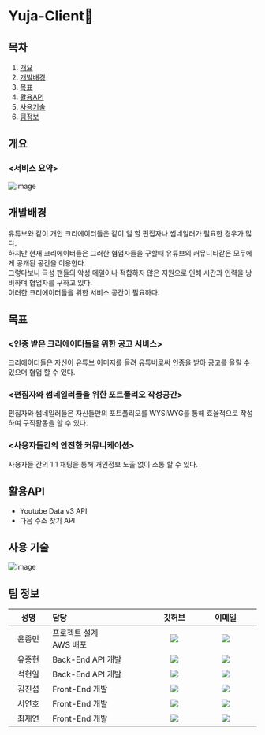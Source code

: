 # Yuja-Client🍋
## 목차
1. [개요](#chapter1)
2. [개발배경](#chapter2)
3. [목표](#chapter3)
4. [활용API](#chapter4)
5. [사용기술](#chapter5)
6. [팀정보](#chapter6)

## 개요<a id="chapter1"></a>
### <서비스 요약>
![image](https://user-images.githubusercontent.com/77711322/128452187-8f5d74d4-dacd-401c-a782-1ee3a51fad91.png)
## 개발배경<a id="chapter2"></a>
유튜브와 같이 개인 크리에이터들은 같이 일 할 편집자나 썸네일러가 필요한 경우가 많다.<br>
하지만 현재 크리에이터들은 그러한 협업자들을 구할때 유튜브의 커뮤니티같은 모두에게 공개된 공간을 이용한다.<br>
그렇다보니 극성 팬들의 악성 메일이나 적합하지 않은 지원으로 인해 시간과 인력을 낭비하며 협업자를 구하고 있다.<br>
이러한 크리에이터들을 위한 서비스 공간이 필요하다.
## 목표<a id="chapter3"></a>
### <인증 받은 크리에이터들을 위한 공고 서비스>
크리에이터들은 자신이 유튜브 이미지를 올려 유튜버로써 인증을 받아 공고를 올릴 수 있으며 협업 할 수 있다.
### <편집자와 썸네일러들을 위한 포트폴리오 작성공간>
편집자와 썸네일러들은 자신들만의 포트폴리오를 WYSIWYG를 통해 효율적으로 작성하여 구직활동을 할 수 있다.
### <사용자들간의 안전한 커뮤니케이션>
사용자들 간의 1:1 채팅을 통해 개인정보 노출 없이 소통 할 수 있다.
## 활용API<a id="chapter4"></a>
- Youtube Data v3 API
- 다음 주소 찾기 API

## 사용 기술<a id="chapter5"></a>
![image](https://user-images.githubusercontent.com/77711322/128451055-1658b4fc-b3b6-40ed-b4e8-830b93a61195.png)

## 팀 정보<a id="chapter6"></a>
<table width="788">
<thead>
<tr>
<th width="100" align="center">성명</th>
<th width="150" align="left">담당</th>
<th width="100" align="center">깃허브</th>
<th width="175" align="center">이메일</th>
</tr> 
</thead>
<tbody>

<tr>
<td width="100" align="center">윤종민</td>
<td width="300">프로젝트 설계<br>AWS 배포</td>
<td width="100" align="center">
	<a href="https://github.com/jongmin4943">
		<img src="http://img.shields.io/badge/jongmin4943-655ced?style=social&logo=github"/>
	</a>
</td>
<td width="175" align="center">
	<a href="mailto:jongmin4943@gmail.com"><img src="https://img.shields.io/static/v1?label=&message=jongmin4943@gmail.com&color=green&style=flat-square&logo=gmail"></a>
	</td>
</tr>

<tr>
<td width="100" align="center">유종현</td>
<td width="300">Back-End API 개발</td>
<td width="100" align="center">
	<a href="https://github.com/jyoo0323">
		<img src="http://img.shields.io/badge/jyoo0323-655ced?style=social&logo=github"/>
	</a>
</td>
<td width="175" align="center">
	<a href="mailto:jonghyun.yoo0323@gmail.com"><img src="https://img.shields.io/static/v1?label=&message=jonghyun.yoo0323@gmail.com&color=green&style=flat-square&logo=gmail"></a>
	</td>
</tr>

<tr>
<td width="100" align="center">석현일</td>
<td width="300">Back-End API 개발</td>
<td width="100" align="center">
	<a href="https://github.com/johney-suk">
		<img src="http://img.shields.io/badge/johney-suk-655ced?style=social&logo=github"/>
	</a>
</td>
<td width="175" align="center">
	<a href="mailto:sukhyunil19@gmail.com"><img src="https://img.shields.io/static/v1?label=&message=sukhyunil19@gmail.com&color=green&style=flat-square&logo=gmail"></a>
	</td>
</tr>

<tr>
<td width="100" align="center">김진섭</td>
<td width="300">Front-End 개발</td>
<td width="100" align="center">
	<a href="https://github.com/Jinseobex">
		<img src="http://img.shields.io/badge/Jinseobex-655ced?style=social&logo=github"/>
	</a>
</td>
<td width="175" align="center">
	<a href="mailto:wiswis3434@gmail.com"><img src="https://img.shields.io/static/v1?label=&message=wiswis3434@gmail.com&color=green&style=flat-square&logo=gmail"></a>
	</td>
</tr>
  
<tr>
<td width="100" align="center">서연호</td>
<td width="300">Front-End 개발</td>
<td width="100" align="center">
	<a href="https://github.com/kiteho8962">
		<img src="http://img.shields.io/badge/kiteho8962-655ced?style=social&logo=github"/>
	</a>
</td>
<td width="175" align="center">
	<a href="mailto:kiteho8962@gmail.com"><img src="https://img.shields.io/static/v1?label=&message=kiteho8962@gmail.com&color=green&style=flat-square&logo=gmail"></a>
	</td>
</tr>

<tr>
<td width="100" align="center">최재연</td>
<td width="300">Front-End 개발</td>
<td width="100" align="center">
	<a href="https://github.com/ChoiJaeYeon">
		<img src="http://img.shields.io/badge/ChoiJaeYeon-655ced?style=social&logo=github"/>
	</a>
</td>
<td width="175" align="center">
	<a href="mailto:jaey1229@gmail.com"><img src="https://img.shields.io/static/v1?label=&message=jaey1229@gmail.com&color=green&style=flat-square&logo=gmail"></a>
	</td>
</tr>


</tbody>
</table>
